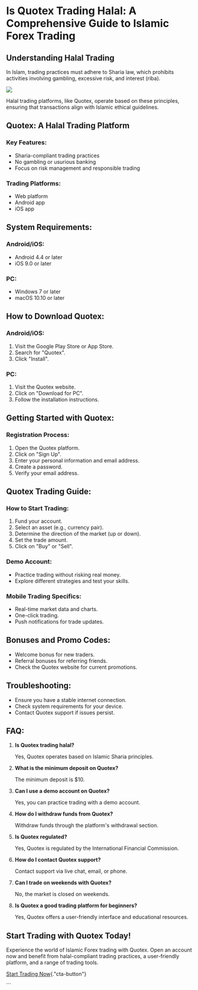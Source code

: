 # Is Quotex Trading Halal: A Comprehensive Guide to Islamic Forex Trading

## Understanding Halal Trading

In Islam, trading practices must adhere to Sharia law, which prohibits
activities involving gambling, excessive risk, and interest (riba).

[![](https://static.quotex.io/files/4_en/300_250.jpg)](https://traff.sbs/brokerqxlid)

Halal trading platforms, like Quotex, operate based on these principles,
ensuring that transactions align with Islamic ethical guidelines.

## Quotex: A Halal Trading Platform

### Key Features:

-   Sharia-compliant trading practices
-   No gambling or usurious banking
-   Focus on risk management and responsible trading

### Trading Platforms:

-   Web platform
-   Android app
-   iOS app

## System Requirements:

### Android/iOS:

-   Android 4.4 or later
-   iOS 9.0 or later

### PC:

-   Windows 7 or later
-   macOS 10.10 or later

## How to Download Quotex:

### Android/iOS:

1.  Visit the Google Play Store or App Store.
2.  Search for "Quotex".
3.  Click "Install".

### PC:

1.  Visit the Quotex website.
2.  Click on "Download for PC".
3.  Follow the installation instructions.

## Getting Started with Quotex:

### Registration Process:

1.  Open the Quotex platform.
2.  Click on "Sign Up".
3.  Enter your personal information and email address.
4.  Create a password.
5.  Verify your email address.

## Quotex Trading Guide:

### How to Start Trading:

1.  Fund your account.
2.  Select an asset (e.g., currency pair).
3.  Determine the direction of the market (up or down).
4.  Set the trade amount.
5.  Click on "Buy" or "Sell".

### Demo Account:

-   Practice trading without risking real money.
-   Explore different strategies and test your skills.

### Mobile Trading Specifics:

-   Real-time market data and charts.
-   One-click trading.
-   Push notifications for trade updates.

## Bonuses and Promo Codes:

-   Welcome bonus for new traders.
-   Referral bonuses for referring friends.
-   Check the Quotex website for current promotions.

## Troubleshooting:

-   Ensure you have a stable internet connection.
-   Check system requirements for your device.
-   Contact Quotex support if issues persist.

## FAQ:

1.  **Is Quotex trading halal?**

    Yes, Quotex operates based on Islamic Sharia principles.

2.  **What is the minimum deposit on Quotex?**

    The minimum deposit is \$10.

3.  **Can I use a demo account on Quotex?**

    Yes, you can practice trading with a demo account.

4.  **How do I withdraw funds from Quotex?**

    Withdraw funds through the platform\'s withdrawal section.

5.  **Is Quotex regulated?**

    Yes, Quotex is regulated by the International Financial Commission.

6.  **How do I contact Quotex support?**

    Contact support via live chat, email, or phone.

7.  **Can I trade on weekends with Quotex?**

    No, the market is closed on weekends.

8.  **Is Quotex a good trading platform for beginners?**

    Yes, Quotex offers a user-friendly interface and educational
    resources.

## Start Trading with Quotex Today!

Experience the world of Islamic Forex trading with Quotex. Open an
account now and benefit from halal-compliant trading practices, a
user-friendly platform, and a range of trading tools.

[Start Trading
Now](\%22https://broker-qx.pro/sign-up/?lid=1102511\%22){."cta-button"}

\`\`\`

